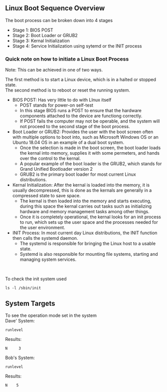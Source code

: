 ## Linux Boot Sequence Overview
The boot process can be broken down into 4 stages
- Stage 1: BIOS POST
- Stage 2: Boot Loader or GRUB2
- Stage 3: Kernal Initialization
- Stage 4: Service Initialization using sytemd or the INIT process


### Quick note on how to initiate a Linux Boot Process

Note: This can be achieved in one of two ways. <br>

The first method is to start a Linux device, which is in a halted or stopped state. <br>
The second method is to reboot or reset the running system.

- BIOS POST: Has very little to do with LInux itself
  - POST stands for power-on self-test
  - In this stage BIOS runs a POST to ensure that the hardware components attached to the device are functiong correctly.
  - If POST fails the computer may not be operable, and the system will not proceed to the second stage of the boot process.
- Boot Loader or GRUB2: Provides the user with the boot screen often with multiple options to boot into, such as Microsoft Windows OS or an Ubuntu 18.04 OS in an example of a dual boot system.
  - Once the selection is made in the boot screen, the boot loader loads the kernal into memory, supplies it with some permeters, and hands over the control to the kernal.
  - A popular example of the boot loader is the GRUB2, which stands for Grand Unified Bootloader version 2
  - GRUB2 is the primary boot loader for most current Linux distributions.
- Kernal Initialization: After the kernal is loaded into the memory, it is usually decompressed, this is done as the kernals are generally in a compressed state to save space.
  - The kernal is then loaded into the memory and starts executing, during this space the kernal carries out tasks such as initializing hardware and memory management tasks among other things.
  - Once it is completely operational, the kernal looks for an init process to run, which sets up the user space and the processes needed for the user environment.
- INIT Process: In most current day Linux distributions, the INIT function then calls the systemd daemon.
  - The systemd is responsible for bringing the Linux host to a usable state.
  - Systemd is also responsible for mounting file systems, starting and managing system services.
 
<br>

To check the init system used
```
ls -l /sbin/init
```


## System Targets

To see the operation mode set in the system <br>
Dave' System:
```
runlevel
```
Results:
```
N     3
```


Bob's System:
```
runlevel
```
Results:
```
N    5
```


